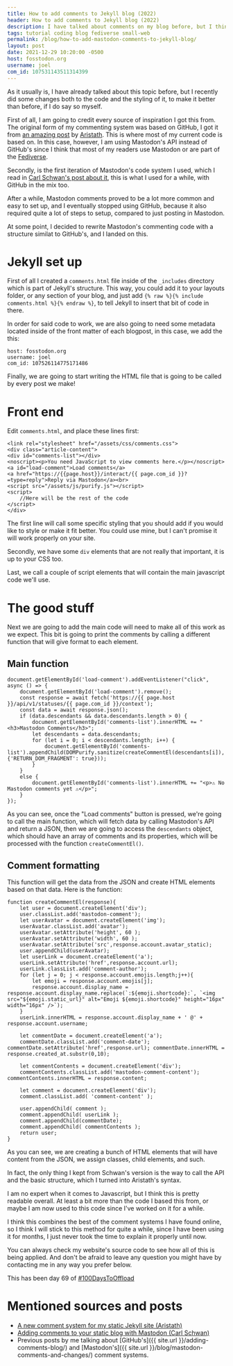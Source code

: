 ```yaml
---
title: How to add comments to Jekyll blog (2022)
header: How to add comments to Jekyll blog (2022)
description: I have talked about comments on my blog before, but I think I finally found the final iteration of it, and it's now live!
tags: tutorial coding blog fediverse small-web
permalink: /blog/how-to-add-mastodon-comments-to-jekyll-blog/
layout: post
date: 2021-12-29 10:20:00 -0500
host: fosstodon.org
username: joel
com_id: 107531143511314399
---
```


As it usually is, I have already talked about this topic before, but I recently
did some changes both to the code and the styling of it, to make it better than
before, if I do say so myself.

First of all, I am going to credit every source of inspiration I got this from.
The original form of my commenting system was based on GitHub, I got it from
[an amazing post](https://aristath.github.io/blog/static-site-comments-using-github-issues-api)
by [Aristath](https://github.com/aristath). This is where most of my
current code is based on. In this case, however, I am using Mastodon's API instead of
GitHub's since I think that most of my readers use Mastodon or are part of the
[Fediverse](https://en.wikipedia.org/wiki/Fediverse).

Secondly, is the first iteration of Mastodon's code system I used, which I read
in [Carl Schwan's post about it](https://carlschwan.eu/2020/12/29/adding-comments-to-your-static-blog-with-mastodon/), this is what I used for a while, with GitHub in the mix too. 

After a while, Mastodon comments proved to be a lot more common and easy to set
up, and I eventually stopped using GitHub, because it also required quite a lot
of steps to setup, compared to just posting in Mastodon. 

At some point, I decided to rewrite Mastodon's commenting code with a structure
similat to GitHub's, and I landed on this.


# Jekyll set up

First of all I created a `comments.html` file inside of the `_includes` directory 
which is part of Jekyll's structure. This way, you could add it to your layouts
folder, or any section of your blog, and just add `{% raw %}{% include
comments.html %}{% endraw %}`, to tell Jekyll to insert that bit of code in there.

In order for said code to work, we are also going to need some metadata located
inside of the front matter of each blogpost, in this case, we add the this:

```
host: fosstodon.org
username: joel
com_id: 107526114775171486

```
Finally, we are going to start writing the HTML file that is going to be called
by every post we make!

# Front end

Edit `comments.html`, and place these lines first:

```
<link rel="stylesheet" href="/assets/css/comments.css">
<div class="article-content">
<div id="comments-list"></div>
<noscript><p>You need JavaScript to view comments here.</p></noscript>
<a id="load-comment">Load comments</a> 
<a href="https://{{page.host}}/interact/{{ page.com_id }}?=type=reply">Reply via Mastodon</a><br>
<script src="/assets/js/purify.js"></script>
<script>
    //Here will be the rest of the code
</script>
</div>
```

The first line will call some specific styling that you should add if you would
like to style or make it fit better. You could use mine, but I can't promise it
will work properly on your site.

Secondly, we have some `div` elements that are not really that important, it is
up to your CSS too.

Last, we call a couple of script elements that will contain the main javascript
code we'll use.

# The good stuff

Next we are going to add the main code will need to make all of this work as we
expect. This bit is going to print the comments by calling a different function
that will give format to each element.

## Main function

```
document.getElementById('load-comment').addEventListener("click", async () => {
    document.getElementById('load-comment').remove();
    const response = await fetch('https://{{ page.host }}/api/v1/statuses/{{ page.com_id }}/context');
    const data = await response.json();
    if (data.descendants && data.descendants.length > 0) {
        document.getElementById('comments-list').innerHTML += "<h3>Mastodon Comments</h3>";
        let descendants = data.descendants;
        for (let i = 0; i < descendants.length; i++) {
            document.getElementById('comments-list').appendChild(DOMPurify.sanitize(createCommentEl(descendants[i]), {'RETURN_DOM_FRAGMENT': true}));
        }
    }
    else {
        document.getElementById('comments-list').innerHTML += "<p>⚠️ No Mastodon comments yet ⚠️</p>";
    }
});
```
As you can see, once the "Load comments" button is pressed, we're going to call
the main function, which will fetch data by calling Mastodon's API and return a
JSON, then we are going to access the `descendants` object, which should have an
array of comments and its properties, which will be processed with the function `createCommentEl()`.

## Comment formatting

This function will get the data from the JSON and create HTML elements based on
that data. Here is the function:

```
function createCommentEl(response){
    let user = document.createElement('div');
    user.classList.add('mastodon-comment');
    let userAvatar = document.createElement('img');
    userAvatar.classList.add('avatar');
    userAvatar.setAttribute('height', 60 ); 
    userAvatar.setAttribute('width', 60 ); 
    userAvatar.setAttribute('src',response.account.avatar_static);
    user.appendChild(userAvatar);
    let userLink = document.createElement('a');
    userLink.setAttribute('href',response.account.url);
    userLink.classList.add('comment-author');
    for (let j = 0; j < response.account.emojis.length;j++){
        let emoji = response.account.emojis[j];
        response.account.display_name = response.account.display_name.replace(`:${emoji.shortcode}:`, `<img src="${emoji.static_url}" alt="Emoji ${emoji.shortcode}" height="16px" width="16px" />`);
    }
    userLink.innerHTML = response.account.display_name + ' @' + response.account.username;

    let commentDate = document.createElement('a');
    commentDate.classList.add('comment-date'); commentDate.setAttribute('href',response.url); commentDate.innerHTML = response.created_at.substr(0,10);

    let commentContents = document.createElement('div');
    commentContents.classList.add('mastodon-comment-content'); commentContents.innerHTML = response.content;

    let comment = document.createElement('div');
    comment.classList.add( 'comment-content' );

    user.appendChild( comment );
    comment.appendChild( userLink );
    comment.appendChild(commentDate);
    comment.appendChild( commentContents );
    return user;
}
```


As you can see, we are creating a bunch of HTML elements that will have content
from the JSON, we assign classes, child elements, and such.

In fact, the only thing I kept from Schwan's version is the way to call the API
and the basic structure, which I turned into Aristath's syntax.

I am no expert when it comes to Javascript, but I think this is pretty readable
overall. At least a bit more than the code I based this from, or maybe I am now
used to this code since I've worked on it for a while.

I think this combines the best of the comment systems I have found online, so I
think I will stick to this method for quite a while, since I have been using it
for months, I just never took the time to explain it properly until now.

You can always check my website's source code to see how all of this is being
applied. And don't be afraid to leave any question you might have by contacting
me in any way you prefer below. 

This has been day 69 of [#100DaysToOffload](https://100DaysToOffload.com)

# Mentioned sources and posts

* [A new comment system for my static Jekyll site (Aristath)](https://aristath.github.io/blog/static-site-comments-using-github-issues-api)
* [Adding comments to your static blog with Mastodon (Carl Schwan)](https://carlschwan.eu/2020/12/29/adding-comments-to-your-static-blog-with-mastodon/)
* Previous posts by me talking about [GitHub's]({{ site.url  }}/adding-comments-blog/) and [Mastodon's]({{ site.url }}/blog/mastodon-comments-and-changes/) comment systems.



